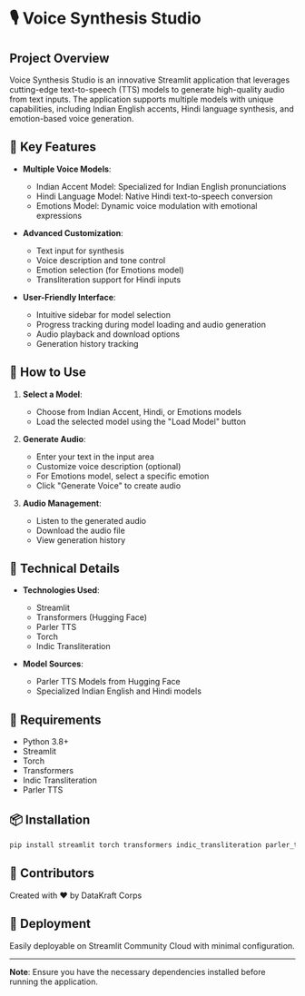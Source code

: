 # 🎙️ Voice Synthesis Studio

## Project Overview

Voice Synthesis Studio is an innovative Streamlit application that leverages cutting-edge text-to-speech (TTS) models to generate high-quality audio from text inputs. The application supports multiple models with unique capabilities, including Indian English accents, Hindi language synthesis, and emotion-based voice generation.

## 🌟 Key Features

- **Multiple Voice Models**:

  - Indian Accent Model: Specialized for Indian English pronunciations
  - Hindi Language Model: Native Hindi text-to-speech conversion
  - Emotions Model: Dynamic voice modulation with emotional expressions

- **Advanced Customization**:

  - Text input for synthesis
  - Voice description and tone control
  - Emotion selection (for Emotions model)
  - Transliteration support for Hindi inputs

- **User-Friendly Interface**:
  - Intuitive sidebar for model selection
  - Progress tracking during model loading and audio generation
  - Audio playback and download options
  - Generation history tracking

## 🚀 How to Use

1. **Select a Model**:

   - Choose from Indian Accent, Hindi, or Emotions models
   - Load the selected model using the "Load Model" button

2. **Generate Audio**:

   - Enter your text in the input area
   - Customize voice description (optional)
   - For Emotions model, select a specific emotion
   - Click "Generate Voice" to create audio

3. **Audio Management**:
   - Listen to the generated audio
   - Download the audio file
   - View generation history

## 🔧 Technical Details

- **Technologies Used**:

  - Streamlit
  - Transformers (Hugging Face)
  - Parler TTS
  - Torch
  - Indic Transliteration

- **Model Sources**:
  - Parler TTS Models from Hugging Face
  - Specialized Indian English and Hindi models

## 🌈 Requirements

- Python 3.8+
- Streamlit
- Torch
- Transformers
- Indic Transliteration
- Parler TTS

## 📦 Installation

```bash
pip install streamlit torch transformers indic_transliteration parler_tts soundfile
```

## 👥 Contributors

Created with ❤️ by DataKraft Corps

## 🚀 Deployment

Easily deployable on Streamlit Community Cloud with minimal configuration.

---

**Note**: Ensure you have the necessary dependencies installed before running the application.
